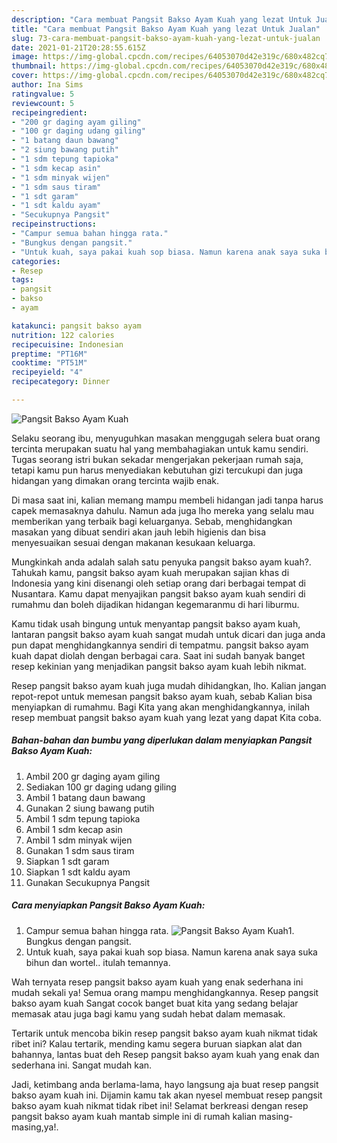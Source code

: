 ```yaml
---
description: "Cara membuat Pangsit Bakso Ayam Kuah yang lezat Untuk Jualan"
title: "Cara membuat Pangsit Bakso Ayam Kuah yang lezat Untuk Jualan"
slug: 73-cara-membuat-pangsit-bakso-ayam-kuah-yang-lezat-untuk-jualan
date: 2021-01-21T20:28:55.615Z
image: https://img-global.cpcdn.com/recipes/64053070d42e319c/680x482cq70/pangsit-bakso-ayam-kuah-foto-resep-utama.jpg
thumbnail: https://img-global.cpcdn.com/recipes/64053070d42e319c/680x482cq70/pangsit-bakso-ayam-kuah-foto-resep-utama.jpg
cover: https://img-global.cpcdn.com/recipes/64053070d42e319c/680x482cq70/pangsit-bakso-ayam-kuah-foto-resep-utama.jpg
author: Ina Sims
ratingvalue: 5
reviewcount: 5
recipeingredient:
- "200 gr daging ayam giling"
- "100 gr daging udang giling"
- "1 batang daun bawang"
- "2 siung bawang putih"
- "1 sdm tepung tapioka"
- "1 sdm kecap asin"
- "1 sdm minyak wijen"
- "1 sdm saus tiram"
- "1 sdt garam"
- "1 sdt kaldu ayam"
- "Secukupnya Pangsit"
recipeinstructions:
- "Campur semua bahan hingga rata."
- "Bungkus dengan pangsit."
- "Untuk kuah, saya pakai kuah sop biasa. Namun karena anak saya suka bihun dan wortel.. itulah temannya."
categories:
- Resep
tags:
- pangsit
- bakso
- ayam

katakunci: pangsit bakso ayam 
nutrition: 122 calories
recipecuisine: Indonesian
preptime: "PT16M"
cooktime: "PT51M"
recipeyield: "4"
recipecategory: Dinner

---
```



![Pangsit Bakso Ayam Kuah](https://img-global.cpcdn.com/recipes/64053070d42e319c/680x482cq70/pangsit-bakso-ayam-kuah-foto-resep-utama.jpg)

Selaku seorang ibu, menyuguhkan masakan menggugah selera buat orang tercinta merupakan suatu hal yang membahagiakan untuk kamu sendiri. Tugas seorang istri bukan sekadar mengerjakan pekerjaan rumah saja, tetapi kamu pun harus menyediakan kebutuhan gizi tercukupi dan juga hidangan yang dimakan orang tercinta wajib enak.

Di masa  saat ini, kalian memang mampu membeli hidangan jadi tanpa harus capek memasaknya dahulu. Namun ada juga lho mereka yang selalu mau memberikan yang terbaik bagi keluarganya. Sebab, menghidangkan masakan yang dibuat sendiri akan jauh lebih higienis dan bisa menyesuaikan sesuai dengan makanan kesukaan keluarga. 



Mungkinkah anda adalah salah satu penyuka pangsit bakso ayam kuah?. Tahukah kamu, pangsit bakso ayam kuah merupakan sajian khas di Indonesia yang kini disenangi oleh setiap orang dari berbagai tempat di Nusantara. Kamu dapat menyajikan pangsit bakso ayam kuah sendiri di rumahmu dan boleh dijadikan hidangan kegemaranmu di hari liburmu.

Kamu tidak usah bingung untuk menyantap pangsit bakso ayam kuah, lantaran pangsit bakso ayam kuah sangat mudah untuk dicari dan juga anda pun dapat menghidangkannya sendiri di tempatmu. pangsit bakso ayam kuah dapat diolah dengan berbagai cara. Saat ini sudah banyak banget resep kekinian yang menjadikan pangsit bakso ayam kuah lebih nikmat.

Resep pangsit bakso ayam kuah juga mudah dihidangkan, lho. Kalian jangan repot-repot untuk memesan pangsit bakso ayam kuah, sebab Kalian bisa menyiapkan di rumahmu. Bagi Kita yang akan menghidangkannya, inilah resep membuat pangsit bakso ayam kuah yang lezat yang dapat Kita coba.

<!--inarticleads1-->

##### Bahan-bahan dan bumbu yang diperlukan dalam menyiapkan Pangsit Bakso Ayam Kuah:

1. Ambil 200 gr daging ayam giling
1. Sediakan 100 gr daging udang giling
1. Ambil 1 batang daun bawang
1. Gunakan 2 siung bawang putih
1. Ambil 1 sdm tepung tapioka
1. Ambil 1 sdm kecap asin
1. Ambil 1 sdm minyak wijen
1. Gunakan 1 sdm saus tiram
1. Siapkan 1 sdt garam
1. Siapkan 1 sdt kaldu ayam
1. Gunakan Secukupnya Pangsit




<!--inarticleads2-->

##### Cara menyiapkan Pangsit Bakso Ayam Kuah:

1. Campur semua bahan hingga rata.
<img src="https://img-global.cpcdn.com/steps/9176c246b759fea9/160x128cq70/pangsit-bakso-ayam-kuah-langkah-memasak-1-foto.jpg" alt="Pangsit Bakso Ayam Kuah">1. Bungkus dengan pangsit.
1. Untuk kuah, saya pakai kuah sop biasa. Namun karena anak saya suka bihun dan wortel.. itulah temannya.




Wah ternyata resep pangsit bakso ayam kuah yang enak sederhana ini mudah sekali ya! Semua orang mampu menghidangkannya. Resep pangsit bakso ayam kuah Sangat cocok banget buat kita yang sedang belajar memasak atau juga bagi kamu yang sudah hebat dalam memasak.

Tertarik untuk mencoba bikin resep pangsit bakso ayam kuah nikmat tidak ribet ini? Kalau tertarik, mending kamu segera buruan siapkan alat dan bahannya, lantas buat deh Resep pangsit bakso ayam kuah yang enak dan sederhana ini. Sangat mudah kan. 

Jadi, ketimbang anda berlama-lama, hayo langsung aja buat resep pangsit bakso ayam kuah ini. Dijamin kamu tak akan nyesel membuat resep pangsit bakso ayam kuah nikmat tidak ribet ini! Selamat berkreasi dengan resep pangsit bakso ayam kuah mantab simple ini di rumah kalian masing-masing,ya!.

